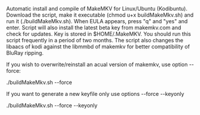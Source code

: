 Automatic install and compile of MakeMKV for Linux/Ubuntu (Kodibuntu). Download the script,
make it executable (chmod u+x buildMakeMkv.sh) and run it (./buildMakeMkv.sh). When EULA 
appears, press "q" and "yes" and enter. Script will also install the latest beta key from
makemkv.com and check for updates. Key is stored in $HOME/.MakeMKV. You should run this 
script frequently in a period of two months. The script also changes the libaacs of kodi 
against the libmmbd of makemkv for better compatibility of BluRay ripping.

If you wish to overwrite/reinstall an acual version of makemkv, use option --force:

./buildMakeMkv.sh --force

If you want to generate a new keyfile only use options --force --keyonly

./buildMakeMkv.sh --force --keyonly
